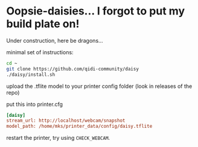 # Oopsie-daisies... I forgot to put my build plate on!

Under construction, here be dragons...

minimal set of instructions:
```sh
cd ~
git clone https://github.com/qidi-community/daisy
./daisy/install.sh
```

upload the .tflite model to your printer config folder (look in releases of the repo)

put this into printer.cfg
```ini
[daisy]
stream_url: http://localhost/webcam/snapshot
model_path: /home/mks/printer_data/config/daisy.tflite
```

restart the printer, try using `CHECK_WEBCAM`.
